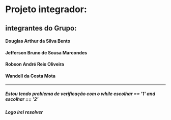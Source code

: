 # Projeto integrador:
## integrantes do Grupo:
#### Douglas Arthur da Silva Bento
#### Jefferson Bruno de Sousa Marcondes
#### Robson André Reis Oliveira
#### Wandell da Costa Mota

---
##### Estou tendo problema de verificação com o while escolhar == '1' and escolhar == '2'
##### Logo irei resolver